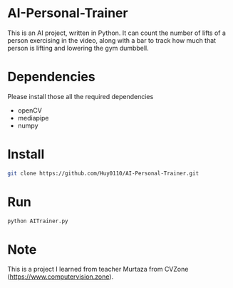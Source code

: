 # AI-Personal-Trainer
This is an AI project, written in Python. It can count the number of lifts of a person exercising in the video, along with a bar to track how much that person is lifting and lowering the gym dumbbell.

# Dependencies
Please install those all the required dependencies
- openCV
- mediapipe
- numpy

# Install
```bash
git clone https://github.com/Huy0110/AI-Personal-Trainer.git
```
# Run
```bash
python AITrainer.py
```

# Note
This is a project I learned from teacher Murtaza from CVZone (https://www.computervision.zone).
